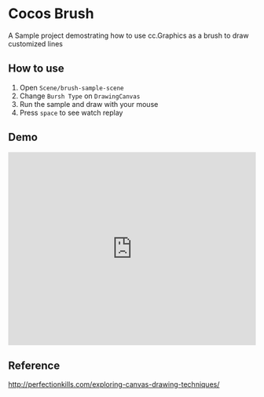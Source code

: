 # Cocos Brush

A Sample project demostrating how to use cc.Graphics as a brush to draw customized lines

## How to use

1. Open `Scene/brush-sample-scene`
2. Change `Bursh Type` on `DrawingCanvas`
3. Run the sample and draw with your mouse
4. Press `space` to see watch replay

## Demo

<div style='position:relative; padding-bottom:calc(69.18% + 44px)'><iframe src='https://gfycat.com/ifr/MadFavorableCurlew' frameborder='0' scrolling='no' width='100%' height='100%' style='position:absolute;top:0;left:0;' allowfullscreen></iframe></div>

## Reference 
http://perfectionkills.com/exploring-canvas-drawing-techniques/


